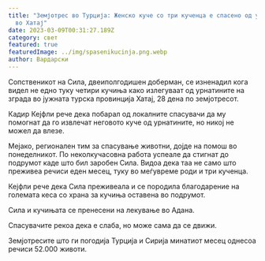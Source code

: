 ```yaml
---
title: "Земјотрес во Турција: Женско куче со три кученца е спасено од урнатините
  во Хатај"
date: 2023-03-09T00:31:27.189Z
category: свет
featured: true
featuredImage: ../img/spasenikucinja.png.webp
author: Вардарски
---
```


Сопственикот на Сила, двеиполгодишен доберман, се изненадил кога видел не едно туку четири кучиња како излегуваат од урнатините на зграда во јужната турска провинција Хатај, 28 дена по земјотресот.

Кадир Кејфли рече дека побарал од локалните спасувачи да му помогнат да го извлечат неговото куче од урнатините, но никој не можел да влезе.

Мејако, регионален тим за спасување животни, дојде на помош во понеделникот. По неколкучасовна работа успеале да стигнат до подрумот каде што бил заробен Сила. Видоа дека таа не само што преживеа речиси еден месец, туку во меѓувреме роди и три кученца.

Кејфли рече дека Сила преживеала и се породила благодарение на големата кеса со храна за кучиња оставена во подрумот.

Сила и кучињата се пренесени на лекување во Адана.

Спасувачите рекоа дека е слаба, но може сама да се движи.

Земјотресите што ги погодија Турција и Сирија минатиот месец однесоа речиси 52.000 животи.
